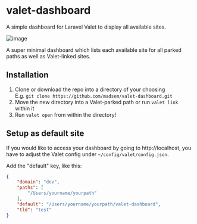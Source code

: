 # valet-dashboard

A simple dashboard for Laravel Valet to display all available sites.

![image](preview.png)

A super minimal dashboard which lists each available site for all parked paths as well as Valet-linked sites.

## Installation

1. Clone or download the repo into a directory of your choosing  
E.g. `git clone https://github.com/madsem/valet-dashboard.git`
1. Move the new directory into a Valet-parked path or run `valet link` within it
1. Run `valet open` from within the directory!

## Setup as default site
If you would like to access your dashboard by going to http://localhost,
you have to adjust the Valet config under `~/config/valet/config.json`.

Add the "default" key, like this:
```json
{
    "domain": "dev",
    "paths": [
        "/Users/yourname/yourpath"
    ],
    "default": "/Users/yourname/yourpath/valet-dashboard",
    "tld": "test"
}
```
